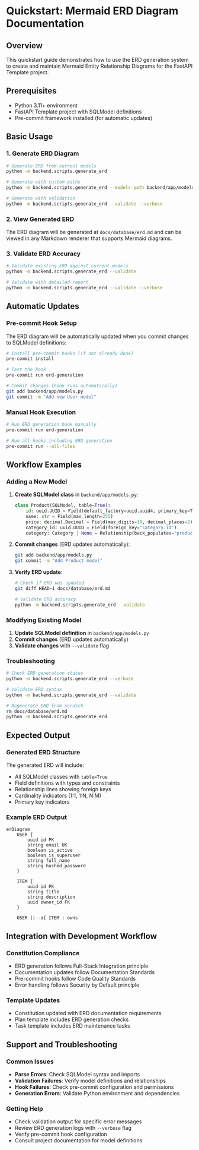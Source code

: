 # Quickstart: Mermaid ERD Diagram Documentation

## Overview
This quickstart guide demonstrates how to use the ERD generation system to create and maintain Mermaid Entity Relationship Diagrams for the FastAPI Template project.

## Prerequisites
- Python 3.11+ environment
- FastAPI Template project with SQLModel definitions
- Pre-commit framework installed (for automatic updates)

## Basic Usage

### 1. Generate ERD Diagram
```bash
# Generate ERD from current models
python -m backend.scripts.generate_erd

# Generate with custom paths
python -m backend.scripts.generate_erd --models-path backend/app/models.py --output-path docs/database/erd.md

# Generate with validation
python -m backend.scripts.generate_erd --validate --verbose
```

### 2. View Generated ERD
The ERD diagram will be generated at `docs/database/erd.md` and can be viewed in any Markdown renderer that supports Mermaid diagrams.

### 3. Validate ERD Accuracy
```bash
# Validate existing ERD against current models
python -m backend.scripts.generate_erd --validate

# Validate with detailed report
python -m backend.scripts.generate_erd --validate --verbose
```

## Automatic Updates

### Pre-commit Hook Setup
The ERD diagram will be automatically updated when you commit changes to SQLModel definitions:

```bash
# Install pre-commit hooks (if not already done)
pre-commit install

# Test the hook
pre-commit run erd-generation

# Commit changes (hook runs automatically)
git add backend/app/models.py
git commit -m "Add new User model"
```

### Manual Hook Execution
```bash
# Run ERD generation hook manually
pre-commit run erd-generation

# Run all hooks including ERD generation
pre-commit run --all-files
```

## Workflow Examples

### Adding a New Model
1. **Create SQLModel class** in `backend/app/models.py`:
   ```python
   class Product(SQLModel, table=True):
       id: uuid.UUID = Field(default_factory=uuid.uuid4, primary_key=True)
       name: str = Field(max_length=255)
       price: decimal.Decimal = Field(max_digits=10, decimal_places=2)
       category_id: uuid.UUID = Field(foreign_key="category.id")
       category: Category | None = Relationship(back_populates="products")
   ```

2. **Commit changes** (ERD updates automatically):
   ```bash
   git add backend/app/models.py
   git commit -m "Add Product model"
   ```

3. **Verify ERD update**:
   ```bash
   # Check if ERD was updated
   git diff HEAD~1 docs/database/erd.md
   
   # Validate ERD accuracy
   python -m backend.scripts.generate_erd --validate
   ```

### Modifying Existing Model
1. **Update SQLModel definition** in `backend/app/models.py`
2. **Commit changes** (ERD updates automatically)
3. **Validate changes** with `--validate` flag

### Troubleshooting
```bash
# Check ERD generation status
python -m backend.scripts.generate_erd --verbose

# Validate ERD syntax
python -m backend.scripts.generate_erd --validate

# Regenerate ERD from scratch
rm docs/database/erd.md
python -m backend.scripts.generate_erd
```

## Expected Output

### Generated ERD Structure
The generated ERD will include:
- All SQLModel classes with `table=True`
- Field definitions with types and constraints
- Relationship lines showing foreign keys
- Cardinality indicators (1:1, 1:N, N:M)
- Primary key indicators

### Example ERD Output
```mermaid
erDiagram
    USER {
        uuid id PK
        string email UK
        boolean is_active
        boolean is_superuser
        string full_name
        string hashed_password
    }
    
    ITEM {
        uuid id PK
        string title
        string description
        uuid owner_id FK
    }
    
    USER ||--o{ ITEM : owns
```

## Integration with Development Workflow

### Constitution Compliance
- ERD generation follows Full-Stack Integration principle
- Documentation updates follow Documentation Standards
- Pre-commit hooks follow Code Quality Standards
- Error handling follows Security by Default principle

### Template Updates
- Constitution updated with ERD documentation requirements
- Plan template includes ERD generation checks
- Task template includes ERD maintenance tasks

## Support and Troubleshooting

### Common Issues
- **Parse Errors**: Check SQLModel syntax and imports
- **Validation Failures**: Verify model definitions and relationships
- **Hook Failures**: Check pre-commit configuration and permissions
- **Generation Errors**: Validate Python environment and dependencies

### Getting Help
- Check validation output for specific error messages
- Review ERD generation logs with `--verbose` flag
- Verify pre-commit hook configuration
- Consult project documentation for model definitions
